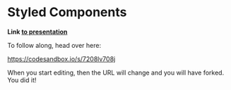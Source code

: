 # Styled Components

**Link [to presentation](https://docs.google.com/presentation/d/1LNUOcyS5AgK1dd19tG4N0eHxXEA83TX8lhwJy4yiBD4/edit#slide=id.g1d93944598_0_154)**

To follow along, head over here:

https://codesandbox.io/s/7208lv708j

When you start editing, then the URL will change and you will have forked. You
did it!
